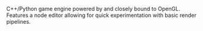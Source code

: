 C++/Python game engine powered by and closely bound to OpenGL.  Features a node editor allowing for quick experimentation with basic render pipelines. 
